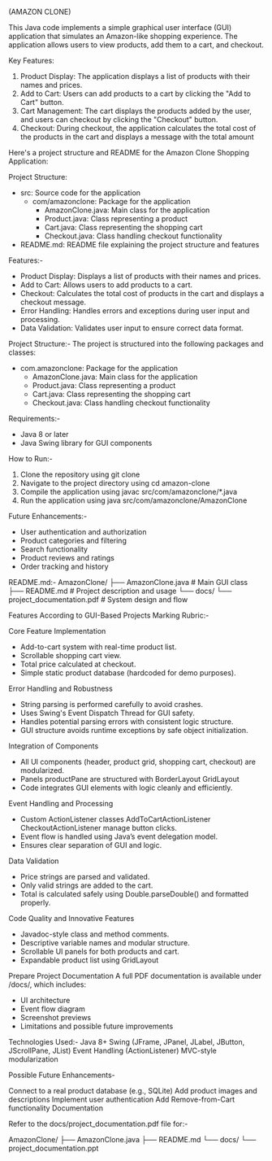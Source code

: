 (AMAZON CLONE)

This Java code implements a simple graphical user interface (GUI) application that simulates an Amazon-like shopping experience. The application allows users to view products, add them to a cart, and checkout.

Key Features:

1. Product Display: The application displays a list of products with their names and prices.
2. Add to Cart: Users can add products to a cart by clicking the "Add to Cart" button.
3. Cart Management: The cart displays the products added by the user, and users can checkout by clicking the "Checkout" button.
4. Checkout: During checkout, the application calculates the total cost of the products in the cart and displays a message with the total amount

Here's a project structure and README for the Amazon Clone Shopping Application:

Project Structure:

- src: Source code for the application
    - com/amazonclone: Package for the application
        - AmazonClone.java: Main class for the application
        - Product.java: Class representing a product
        - Cart.java: Class representing the shopping cart
        - Checkout.java: Class handling checkout functionality
- README.md: README file explaining the project structure and features
  
Features:-
- Product Display: Displays a list of products with their names and prices.
- Add to Cart: Allows users to add products to a cart.
- Checkout: Calculates the total cost of products in the cart and displays a checkout message.
- Error Handling: Handles errors and exceptions during user input and processing.
- Data Validation: Validates user input to ensure correct data format.

Project Structure:-
The project is structured into the following packages and classes:

- com.amazonclone: Package for the application
    - AmazonClone.java: Main class for the application
    - Product.java: Class representing a product
    - Cart.java: Class representing the shopping cart
    - Checkout.java: Class handling checkout functionality

Requirements:-
- Java 8 or later
- Java Swing library for GUI components

How to Run:-
1. Clone the repository using git clone 
2. Navigate to the project directory using cd amazon-clone
3. Compile the application using javac src/com/amazonclone/*.java
4. Run the application using java src/com/amazonclone/AmazonClone

Future Enhancements:-
- User authentication and authorization
- Product categories and filtering
- Search functionality
- Product reviews and ratings
- Order tracking and history

README.md:-
AmazonClone/
├── AmazonClone.java # Main GUI class
├── README.md # Project description and usage
└── docs/
└── project_documentation.pdf # System design and flow

Features According to GUI-Based Projects Marking Rubric:-

Core Feature Implementation
- Add-to-cart system with real-time product list.
- Scrollable shopping cart view.
- Total price calculated at checkout.
- Simple static product database (hardcoded for demo purposes).

 Error Handling and Robustness
- String parsing is performed carefully to avoid crashes.
- Uses Swing's Event Dispatch Thread for GUI safety.
- Handles potential parsing errors with consistent logic structure.
- GUI structure avoids runtime exceptions by safe object initialization.

Integration of Components
- All UI components (header, product grid, shopping cart, checkout) are modularized.
- Panels productPane are structured with BorderLayout GridLayout
- Code integrates GUI elements with logic cleanly and efficiently.

 Event Handling and Processing
- Custom  ActionListener classes AddToCartActionListener CheckoutActionListener manage button clicks.
- Event flow is handled using Java’s event delegation model.
- Ensures clear separation of GUI and logic.

Data Validation
- Price strings are parsed and validated.
- Only valid strings are added to the cart.
- Total is calculated safely using Double.parseDouble() and formatted properly.

Code Quality and Innovative Features
- Javadoc-style class and method comments.
- Descriptive variable names and modular structure.
- Scrollable UI panels for both products and cart.
- Expandable product list using GridLayout

Prepare Project Documentation
A full PDF documentation is available under /docs/, which includes:
- UI architecture
- Event flow diagram
- Screenshot previews
- Limitations and possible future improvements
  
 Technologies Used:-
 Java 8+
Swing (JFrame, JPanel, JLabel, JButton, JScrollPane, JList)
Event Handling (ActionListener)
MVC-style modularization

 Possible Future Enhancements-
 
Connect to a real product database (e.g., SQLite)
Add product images and descriptions
Implement user authentication
Add Remove-from-Cart functionality
Documentation

Refer to the docs/project_documentation.pdf file for:-

AmazonClone/
├── AmazonClone.java
├── README.md
└── docs/
└── project_documentation.ppt


  





